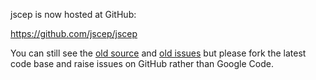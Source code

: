 jscep is now hosted at GitHub:

https://github.com/jscep/jscep

You can still see the [old source](https://code.google.com/p/jscep/source/) and [old issues](https://code.google.com/p/jscep/issues/) but please fork the latest code base and raise issues on GitHub rather than Google Code.